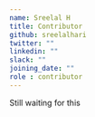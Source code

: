 ```yaml
---
name: Sreelal H
title: Contributor
github: sreelalhari
twitter: ""
linkedin: ""
slack: ""
joining_date: ""
role : contributor
---
```


Still waiting for this
